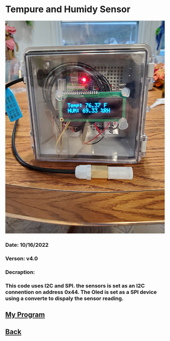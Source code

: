 # Tempure and Humidy Sensor


 ![The finle project](/20221016_181409.jpg)

### Date: 10/16/2022
### Verson: v4.0
### Decraption: 
### This code uses I2C and SPI. the sensors is set as an I2C connention on address 0x44. The Oled is set as a SPI device using a converte to dispaly the sensor reading. 

## [My Program](/)
 
## [Back](https://tcaviness.github.io/#code)



